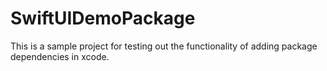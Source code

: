 # SwiftUIDemoPackage

This is a sample project for testing out the functionality of adding package dependencies in xcode.
